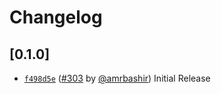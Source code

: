 # Changelog

## \[0.1.0]

- [`f498d5e`](https://www.github.com/jbolda/covector/commit/f498d5e4abeacc1a1836dbb1dee02202714dcb98) ([#303](https://www.github.com/jbolda/covector/pull/303) by [@amrbashir](https://www.github.com/jbolda/covector/../../amrbashir)) Initial Release
